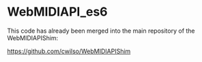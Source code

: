 # WebMIDIAPI_es6

This code has already been merged into the main repository of the WebMIDIAPIShim:

<https://github.com/cwilso/WebMIDIAPIShim>
